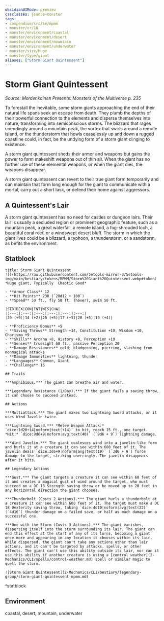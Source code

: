 ```yaml
---
obsidianUIMode: preview
cssclasses: json5e-monster
tags:
- compendium/src/5e/mpmm
- monster/cr/16
- monster/environment/coastal
- monster/environment/desert
- monster/environment/mountain
- monster/environment/underwater
- monster/size/huge
- monster/type/giant
aliases: ["Storm Giant Quintessent"]
---
```

# Storm Giant Quintessent
*Source: Mordenkainen Presents: Monsters of the Multiverse p. 235*  

To forestall the inevitable, some storm giants approaching the end of their natural life spans seek an escape from death. They plumb the depths of their powerful connection to the elements and disperse themselves into nature, transforming into semiconscious storms. The blizzard that rages unendingly around a mountain peak, the vortex that swirls around a remote island, or the thunderstorm that howls ceaselessly up and down a rugged coastline could, in fact, be the undying form of a storm giant clinging to existence.

A storm giant quintessent sheds their armor and weapons but gains the power to form makeshift weapons out of thin air. When the giant has no further use of these elemental weapons, or when the giant dies, the weapons disappear.

A storm giant quintessent can revert to their true giant form temporarily and can maintain that form long enough for the giant to communicate with a mortal, carry out a short task, or defend their home against aggressors.

## A Quintessent's Lair

A storm giant quintessent has no need for castles or dungeon lairs. Their lair is usually a secluded region or prominent geographic feature, such as a mountain peak, a great waterfall, a remote island, a fog-shrouded loch, a beautiful coral reef, or a windswept desert bluff. The storm in which the giant lives could be a blizzard, a typhoon, a thunderstorm, or a sandstorm, as befits the environment.

## Statblock

```ad-statblock
title: Storm Giant Quintessent
![](https://raw.githubusercontent.com/5etools-mirror-3/5etools-img/main/bestiary/tokens/MPMM/Storm%20Giant%20Quintessent.webp#token)
*Huge giant, Typically  Chaotic Good*

- **Armor Class** 12
- **Hit Points** 230 (`20d12 + 100`)
- **Speed** 50 ft., fly 50 ft. (hover), swim 50 ft.

|STR|DEX|CON|INT|WIS|CHA|
|:---:|:---:|:---:|:---:|:---:|:---:|
|29 (+9)|14 (+2)|20 (+5)|17 (+3)|20 (+5)|19 (+4)|

- **Proficiency Bonus** +5
- **Saving Throws** Strength +14, Constitution +10, Wisdom +10, Charisma +9
- **Skills** Arcana +8, History +8, Perception +10
- **Senses** truesight 60 ft., passive Perception 20
- **Damage Resistances** cold; bludgeoning, piercing, slashing from nonmagical attacks
- **Damage Immunities** lightning, thunder
- **Languages** Common, Giant
- **Challenge** 16

## Traits

***Amphibious.*** The giant can breathe air and water.

***Legendary Resistance (1/Day).*** If the giant fails a saving throw, it can choose to succeed instead.

## Actions

***Multiattack.*** The giant makes two Lightning Sword attacks, or it uses Wind Javelin twice.

***Lightning Sword.*** *Melee Weapon Attack:* `dice:1d20+14|noform|text(+14)` to hit, reach 15 ft., one target. *Hit:* `dice:9d6+9|noform|avg|text(40)` (`9d6 + 9`) lightning damage.

***Wind Javelin.*** The giant coalesces wind into a javelin-like form and hurls it at a creature it can see within 600 feet of it. The javelin deals `dice:3d6+9|noform|avg|text(19)` (`3d6 + 9`) force damage to the target, striking unerringly. The javelin disappears after it hits.

## Legendary Actions

***Gust.*** The giant targets a creature it can see within 60 feet of it and creates a magical gust of wind around the target, who must succeed on a DC 18 Strength saving throw or be moved up to 20 feet in any horizontal direction the giant chooses.

***Thunderbolt (Costs 2 Actions).*** The giant hurls a thunderbolt at a creature it can see within 600 feet of it. The target must make a DC 18 Dexterity saving throw, taking `dice:4d10|noform|avg|text(22)` (`4d10`) thunder damage on a failed save, or half as much damage on a successful one.

***One with the Storm (Costs 3 Actions).*** The giant vanishes, dispersing itself into the storm surrounding its lair. The giant can end this effect at the start of any of its turns, becoming a giant once more and appearing in any location it chooses within its lair. While dispersed, the giant can't take any actions other than lair actions, and it can't be targeted by attacks, spells, or other effects. The giant can't use this ability outside its lair, nor can it use this ability if another creature is using a [control weather](2-Mechanics/CLI/spells/control-weather.md) spell or similar magic to quell the storm.

![Storm Giant Quintessent](2-Mechanics/CLI/bestiary/legendary-group/storm-giant-quintessent-mpmm.md)
```
^statblock

## Environment

coastal, desert, mountain, underwater